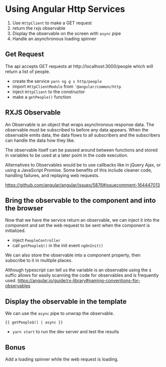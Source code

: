 # Using Angular Http Services

1. Use `HttpClient` to make a GET request
2. return the rxjs observable
3. Display the observable on the screen with `async` pipe
4. Handle an asynchronous loading spinner

## Get Request
The api accepts GET requests at http://localhost:3000/people
which will return a list of people.

* create the service `yarn ng g s http/people`
* import `HttpClientModule` from `'@angular/common/http`
* inject `HttpClient` to the constructor
* make a `getPeople()` function

## RXJS Observable
An Observable is an object that wraps asynchronous response data. The observable must be subscribed to before any data appears. When the observable emits data, the data flows to all subscribers and the subscribers can handle the data how they like.

The observable itself can be passed around between functions and stored in variables to be used at a later point in the code execution.

Alternatives to Observables would be to use callbacks like in jQuery Ajax, or using a JavaScript Promise. Some benefits of this include cleaner code, handling failures, and replaying web requests.

https://github.com/angular/angular/issues/5876#issuecomment-164447013

## Bring the observable to the component and into the browser
Now that we have the service return an observable, we can inject it into the component and set the web request to be sent when the component is initialized.

* inject `PeopleController`
* call `getPeople$()` in the init event `ngOnInit()`

We can also store the observable into a component property, then subscribe to it in multiple places.

Although typescript can tell us the variable is an observable using the `$` suffic allows for easily scanning the code for observables and is frequently used.
https://angular.io/guide/rx-library#naming-conventions-for-observables


## Display the observable in the template
We can use the `async` pipe to unwrap the observable.
```
{{ getPeople$() | async }}
```

* `yarn start` to run the dev server and test the results


## Bonus
Add a loading spinner while the web request is loading.